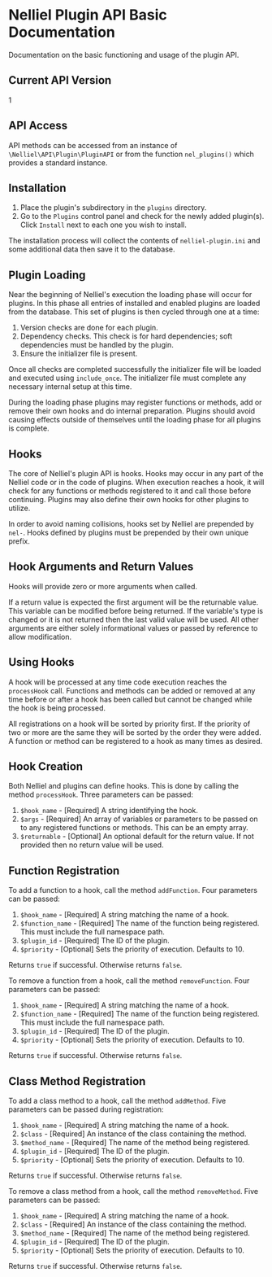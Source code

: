 # Nelliel Plugin API Basic Documentation

Documentation on the basic functioning and usage of the plugin API.

## Current API Version
1

## API Access
API methods can be accessed from an instance of `\Nelliel\API\Plugin\PluginAPI` or from the function `nel_plugins()` which provides a standard instance.

## Installation
1. Place the plugin's subdirectory in the `plugins` directory.
2. Go to the `Plugins` control panel and check for the newly added plugin(s). Click `Install` next to each one you wish to install.

The installation process will collect the contents of `nelliel-plugin.ini` and some additional data then save it to the database.

## Plugin Loading
Near the beginning of Nelliel's execution the loading phase will occur for plugins. In this phase all entries of installed and enabled plugins are loaded from the database. This set of plugins is then cycled through one at a time:
1. Version checks are done for each plugin.
2. Dependency checks. This check is for hard dependencies; soft dependencies must be handled by the plugin.
3. Ensure the initializer file is present.

Once all checks are completed successfully the initializer file will be loaded and executed using `include_once`. The initializer file must complete any necessary internal setup at this time.

During the loading phase plugins may register functions or methods, add or remove their own hooks and do internal preparation. Plugins should avoid causing effects outside of themselves until the loading phase for all plugins is complete.

## Hooks
The core of Nelliel's plugin API is hooks. Hooks may occur in any part of the Nelliel code or in the code of plugins. When execution reaches a hook, it will check for any functions or methods registered to it and call those before continuing. Plugins may also define their own hooks for other plugins to utilize.

In order to avoid naming collisions, hooks set by Nelliel are prepended by `nel-`. Hooks defined by plugins must be prepended by their own unique prefix.

## Hook Arguments and Return Values
Hooks will provide zero or more arguments when called.

If a return value is expected the first argument will be the returnable value. This variable can be modified before being returned. If the variable's type is changed or it is not returned then the last valid value will be used. All other arguments are either solely informational values or passed by reference to allow modification.

## Using Hooks
A hook will be processed at any time code execution reaches the `processHook` call. Functions and methods can be added or removed at any time before or after a hook has been called but cannot be changed while the hook is being processed.

All registrations on a hook will be sorted by priority first. If the priority of two or more are the same they will be sorted by the order they were added. A function or method can be registered to a hook as many times as desired.

## Hook Creation
Both Nelliel and plugins can define hooks. This is done by calling the method `processHook`. Three parameters can be passed:
1. `$hook_name` - [Required] A string identifying the hook.
2. `$args` - [Required] An array of variables or parameters to be passed on to any registered functions or methods. This can be an empty array.
3. `$returnable` - [Optional] An optional default for the return value. If not provided then no return value will be used.

## Function Registration
To add a function to a hook, call the method `addFunction`. Four parameters can be passed:
1. `$hook_name` - [Required] A string matching the name of a hook.
2. `$function_name` - [Required] The name of the function being registered. This must include the full namespace path.
3. `$plugin_id` - [Required] The ID of the plugin.
4. `$priority` - [Optional] Sets the priority of execution. Defaults to 10.

Returns `true` if successful. Otherwise returns `false`.

To remove a function from a hook, call the method `removeFunction`. Four parameters can be passed:
1. `$hook_name` - [Required] A string matching the name of a hook.
2. `$function_name` - [Required] The name of the function being registered. This must include the full namespace path.
3. `$plugin_id` - [Required] The ID of the plugin.
4. `$priority` - [Optional] Sets the priority of execution. Defaults to 10.

Returns `true` if successful. Otherwise returns `false`.

## Class Method Registration
To add a class method to a hook, call the method `addMethod`. Five parameters can be passed during registration:
1. `$hook_name` - [Required] A string matching the name of a hook.
2. `$class` - [Required] An instance of the class containing the method.
3. `$method_name` - [Required] The name of the method being registered.
4. `$plugin_id` - [Required] The ID of the plugin.
5. `$priority` - [Optional] Sets the priority of execution. Defaults to 10.

Returns `true` if successful. Otherwise returns `false`.

To remove a class method from a hook, call the method `removeMethod`. Five parameters can be passed:
1. `$hook_name` - [Required] A string matching the name of a hook.
2. `$class` - [Required] An instance of the class containing the method.
3. `$method_name` - [Required] The name of the method being registered.
4. `$plugin_id` - [Required] The ID of the plugin.
5. `$priority` - [Optional] Sets the priority of execution. Defaults to 10.

Returns `true` if successful. Otherwise returns `false`.
